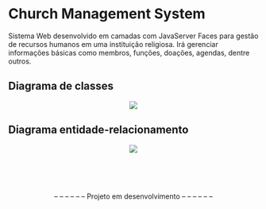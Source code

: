 # Church Management System
Sistema Web desenvolvido em camadas com JavaServer Faces para gestão de recursos humanos em uma instituição religiosa.
Irá gerenciar informações básicas como membros, funções, doações, agendas, dentre outros.<br>

<h2>Diagrama de classes</h2>

<p align="center">
  <img  src="https://raw.githubusercontent.com/vctr-moraes/church-management-system/master/Diagrama%20de%20classes.jpg" style="max-width:100%;"> 
</p>

<h2>Diagrama entidade-relacionamento</h2>

<p align="center">
  <img  src="https://raw.githubusercontent.com/vctr-moraes/ChurchSystem/master/Diagrama%20ER.png" style="max-width:100%;"> 
</p>



<br><br><br>

<p align="center"> – – – – – – Projeto em desenvolvimento – – – – – – </p>
